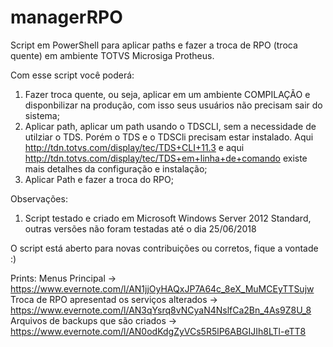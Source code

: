 # managerRPO
Script em PowerShell para aplicar paths e fazer a troca de RPO (troca quente) em ambiente TOTVS Microsiga Protheus. 


Com esse script você poderá:
1) Fazer troca quente, ou seja, aplicar em um ambiente COMPILAÇÃO e disponbilizar na produção, com isso seus usuários não precisam sair do sistema;
2) Aplicar path, aplicar um path usando o TDSCLI, sem a necessidade de utilziar o TDS. Porém o TDS e o TDSCli precisam estar instalado. Aqui http://tdn.totvs.com/display/tec/TDS+CLI+11.3 e aqui http://tdn.totvs.com/display/tec/TDS+em+linha+de+comando existe mais detalhes da configuração e instalação;
3) Aplicar Path e fazer a troca do RPO;



Observações:
1) Script testado e criado em Microsoft Windows Server 2012 Standard, outras versões não foram testadas até o dia 25/06/2018 



O script está aberto para novas contribuições ou corretos, fique a vontade 
:) 


Prints:
Menus Principal -> https://www.evernote.com/l/AN1jjOyHAQxJP7A64c_8eX_MuMCEyTTSujw
Troca de RPO apresentad os serviços alterados -> https://www.evernote.com/l/AN3qYsrq8vNCyaN4NslfCa2Bn_4As9Z8U_8
Arquivos de backups que são criados -> https://www.evernote.com/l/AN0odKdgZyVCs5R5lP6ABGIJIh8LTl-eTT8
